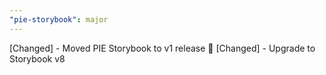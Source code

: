 ```yaml
---
"pie-storybook": major
---
```


[Changed] - Moved PIE Storybook to v1 release 🎉
[Changed] - Upgrade to Storybook v8
